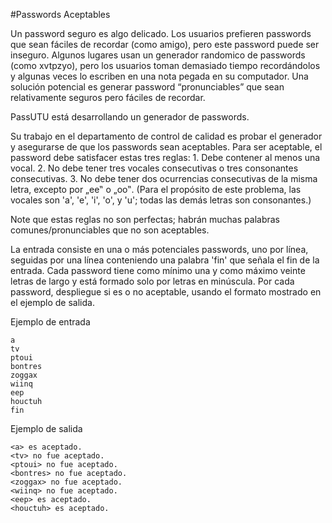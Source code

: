 #Passwords Aceptables

Un password seguro es algo delicado. Los usuarios prefieren passwords que sean fáciles de
recordar (como amigo), pero este password puede ser inseguro. Algunos lugares usan un
generador randomico de passwords (como xvtpzyo), pero los usuarios toman demasiado tiempo
recordándolos y algunas veces lo escriben en una nota pegada en su computador. Una solución
potencial es generar password “pronunciables” que sean relativamente seguros pero fáciles de
recordar.

PassUTU está desarrollando un generador de passwords.

Su trabajo en el departamento de control de calidad es probar el generador y asegurarse de que
los passwords sean aceptables. Para ser aceptable, el password debe satisfacer estas tres
reglas:
	1. Debe contener al menos una vocal.
	2. No debe tener tres vocales consecutivas o tres consonantes consecutivas.
	3. No debe tener dos ocurrencias consecutivas de la misma letra, excepto por „ee‟ o „oo‟.
	(Para el propósito de este problema, las vocales son 'a', 'e', 'i', 'o', y 'u'; todas las demás letras
	son consonantes.)
	
Note que estas reglas no son perfectas; habrán muchas palabras comunes/pronunciables que no
son aceptables.

La entrada consiste en una o más potenciales passwords, uno por línea, seguidas por una línea
conteniendo una palabra 'fin' que señala el fin de la entrada. Cada password tiene como mínimo
una y como máximo veinte letras de largo y está formado solo por letras en minúscula. Por cada
password, despliegue si es o no aceptable, usando el formato mostrado en el ejemplo de salida.

Ejemplo de entrada

	a
	tv
	ptoui
	bontres
	zoggax
	wiinq
	eep
	houctuh
	fin

Ejemplo de salida

	<a> es aceptado.
	<tv> no fue aceptado.
	<ptoui> no fue aceptado.
	<bontres> no fue aceptado.
	<zoggax> no fue aceptado.
	<wiinq> no fue aceptado.
	<eep> es aceptado.
	<houctuh> es aceptado.
